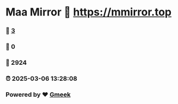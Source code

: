 # Maa Mirror :link: https://mmirror.top 
### :page_facing_up: [3](https://mmirror.top/tag.html) 
### :speech_balloon: 0 
### :hibiscus: 2924 
### :alarm_clock: 2025-03-06 13:28:08 
### Powered by :heart: [Gmeek](https://github.com/Meekdai/Gmeek)
